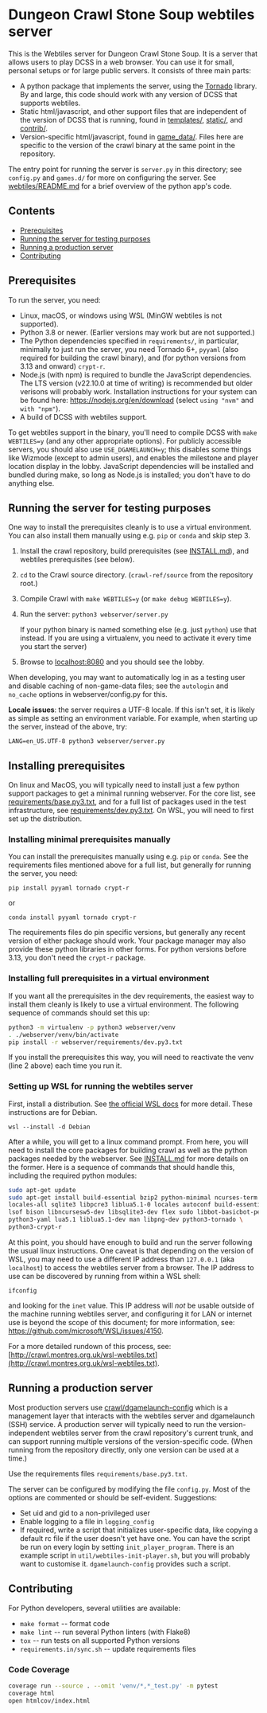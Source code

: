 # Dungeon Crawl Stone Soup webtiles server

This is the Webtiles server for Dungeon Crawl Stone Soup. It is a server that
allows users to play DCSS in a web browser. You can use it for small, personal
setups or for large public servers. It consists of three main parts:

* A python package that implements the server, using the
  [Tornado](https://www.tornadoweb.org/en/stable/) library. By and large, this
  code should work with any version of DCSS that supports webtiles.
* Static html/javascript, and other support files that are independent
  of the version of DCSS that is running, found in [templates/](templates/),
  [static/](static/), and [contrib/](contrib/).
* Version-specific html/javascript, found in [game_data/](game_data/). Files
  here are specific to the version of the crawl binary at the same point in
  the repository.

The entry point for running the server is `server.py` in this directory; see
`config.py` and `games.d/` for more on configuring the server. See
[webtiles/README.md](webtiles/README.md) for a brief overview of the python
app's code.

## Contents

* [Prerequisites](#prerequisites)
* [Running the server for testing purposes](#running-the-server-for-testing-purposes)
* [Running a production server](#running-a-production-server)
* [Contributing](#contributing)

## Prerequisites

To run the server, you need:

* Linux, macOS, or windows using WSL (MinGW webtiles is not supported).
* Python 3.8 or newer. (Earlier versions may work but are not supported.)
* The Python dependencies specified in `requirements/`, in particular,
  minimally to just run the server, you need Tornado 6+, `pyyaml` (also
  required for building the crawl binary), and (for python versions from 3.13
  and onward) `crypt-r`.
* Node.js (with npm) is required to bundle the JavaScript dependencies. The LTS
  version (v22.10.0 at time of writing) is recommended but older verisons will
  probably work. Installation instructions for your system can be found here:
  https://nodejs.org/en/download (select `using "nvm"` and `with "npm"`).
* A build of DCSS with webtiles support.

To get webtiles support in the binary, you'll need to compile DCSS with `make
WEBTILES=y` (and any other appropriate options). For publicly accessible
servers, you should also use `USE_DGAMELAUNCH=y`; this disables some things
like Wizmode (except to admin users), and enables the milestone and player
location display in the lobby. JavaScript dependencies will be installed and
bundled during make, so long as Node.js is installed; you don't have to do
anything else.

## Running the server for testing purposes

One way to install the prerequisites cleanly is to use a virtual environment.
You can also install them manually using e.g. `pip` or `conda` and skip step 3.

1. Install the crawl repository, build prerequisites (see [INSTALL.md](../../INSTALL.md)),
   and webtiles prerequisites (see below).
2. `cd` to the Crawl source directory. (`crawl-ref/source` from the repository
   root.)
3. Compile Crawl with `make WEBTILES=y` (or `make debug WEBTILES=y`).
4. Run the server: `python3 webserver/server.py`

    If your python binary is named something else (e.g. just `python`) use that
    instead. If you are using a virtualenv, you need to activate it every time
    you start the server)

5. Browse to [localhost:8080](http://localhost:8080/) and you should see the
   lobby.

When developing, you may want to automatically log in as a testing user and
disable caching of non-game-data files; see the `autologin` and `no_cache`
options in webserver/config.py for this.

**Locale issues**: the server requires a UTF-8 locale. If this isn't set, it
is likely as simple as setting an environment variable. For example, when
starting up the server, instead of the above, try:

    LANG=en_US.UTF-8 python3 webserver/server.py

## Installing prerequisites

On linux and MacOS, you will typically need to install just a few python support
packages to get a minimal running webserver. For the core list, see
[requirements/base.py3.txt](requirements/base.py3.txt), and for a full list of packages used in the test
infrastructure, see [requirements/dev.py3.txt](requirements/dev.py3.txt). On
WSL, you will need to first set up the distribution.

### Installing minimal prerequisites manually

You can install the prerequisites manually using e.g. `pip` or `conda`. See the
requirements files mentioned above for a full list, but generally for running
the server, you need:

    pip install pyyaml tornado crypt-r

or

    conda install pyyaml tornado crypt-r

The requirements files do pin specific versions, but generally any recent
version of either package should work. Your package manager may also provide
these python libraries in other forms. For python versions before 3.13, you
don't need the `crypt-r` package.

### Installing full prerequisites in a virtual environment

If you want all the prerequisites in the dev requirements, the easiest way to
install them cleanly is likely to use a virtual environment. The following
sequence of commands should set this up:

```sh
python3 -m virtualenv -p python3 webserver/venv
. ./webserver/venv/bin/activate
pip install -r webserver/requirements/dev.py3.txt
```

If you install the prerequisites this way, you will need to reactivate the
venv (line 2 above) each time you run it.

### Setting up WSL for running the webtiles server

First, install a distribution. See [the official WSL
docs](https://docs.microsoft.com/en-us/windows/wsl/install) for more detail.
These instructions are for Debian.

    wsl --install -d Debian

After a while, you will get to a linux command prompt. From here, you will need
to install the core packages for building crawl as well as the python packages
needed by the webserver. See [INSTALL.md](../../INSTALL.md) for more details on
the former. Here is a sequence of commands that should handle this, including
the required python modules:

```sh
sudo apt-get update
sudo apt-get install build-essential bzip2 python-minimal ncurses-term \
locales-all sqlite3 libpcre3 liblua5.1-0 locales autoconf build-essential \
lsof bison libncursesw5-dev libsqlite3-dev flex sudo libbot-basicbot-perl git \
python3-yaml lua5.1 liblua5.1-dev man libpng-dev python3-tornado \
python3-crypt-r
```

At this point, you should have enough to build and run the server following the
usual linux instructions. One caveat is that depending on the version of WSL,
you may need to use a different IP address than `127.0.0.1` (aka `localhost`)
to access the webtiles server from a browser. The IP address to use can be
discovered by running from within a WSL shell:

    ifconfig

and looking for the `inet` value. This IP address will *not* be usable outside
of the machine running webtiles server, and configuring it for LAN or internet
use is beyond the scope of this document; for more information, see:
https://github.com/microsoft/WSL/issues/4150.

For a more detailed rundown of this process, see:
[http://crawl.montres.org.uk/wsl-webtiles.txt](http://crawl.montres.org.uk/wsl-webtiles.txt).

## Running a production server

Most production servers use
[crawl/dgamelaunch-config](https://github.com/crawl/dgamelaunch-config)
which is a management layer that interacts with the webtiles server and
dgamelaunch (SSH) service. A production server will typically need to run the
version-independent webtiles server from the crawl repository's current trunk,
and can support running multiple versions of the version-specific code. (When
running from the repository directly, only one version can be used at a time.)

Use the requirements files `requirements/base.py3.txt`.

The server can be configured by modifying the file `config.py`. Most of
the options are commented or should be self-evident. Suggestions:

* Set uid and gid to a non-privileged user
* Enable logging to a file in `logging_config`
* If required, write a script that initializes  user-specific data, like copying
  a default rc file if the user doesn't yet have one. You can have the script be
  run on every login by setting `init_player_program`. There is an example
  script in `util/webtiles-init-player.sh`, but you will probably want to
  customise it. `dgamelaunch-config` provides such a script.

## Contributing

For Python developers, several utilities are available:

* `make format` -- format code
* `make lint` -- run several Python linters (with Flake8)
* `tox` -- run tests on all supported Python versions
* `requirements.in/sync.sh` -- update requirements files

### Code Coverage

```sh
coverage run --source . --omit 'venv/*,*_test.py' -m pytest
coverage html
open htmlcov/index.html
```
